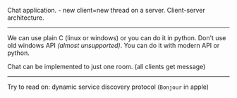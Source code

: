 Chat application. - new client=new thread on a server.
Client-server architecture.

---

We can use plain C (linux or windows) or you can do it in python. Don't use old windows API *(almost unsupported)*. You can do it with modern API or python.

Chat can be implemented to just one room. (all clients get message)

---

Try to read on: dynamic service discovery protocol (`Bonjour` in apple)